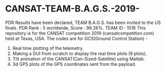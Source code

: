 # CANSAT-TEAM-B.A.G.S.-2019-
PDR Results have been declared, TEAM B.A.G.S. has been invited to the US finals.
PDR Rank : 5 worldwide, Score : 98.26%.
TEAM ID : 1516
This repository is for the CANSAT competition 2019 (cansatcompetition.com) held at Texas, USA. 
The codes are for GCS(Ground Control Station) - 
  1. Real time plotting of the telemetry.
  2. Making a GUI from scratch to display the real time plots (9 plots).
  3. Tilt animation of the CANSAT(Can-Sized-Satellite) using Matlab.
  4. 3d GPS plots of the GPS coordinates sent from the payload.
